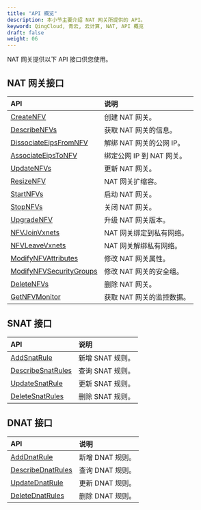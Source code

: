 ```yaml
---
title: "API 概览"
description: 本小节主要介绍 NAT 网关所提供的 API。 
keyword: QingCloud, 青云, 云计算, NAT, API 概览
draft: false
weight: 06
---
```


NAT 网关提供以下 API 接口供您使用。

## NAT 网关接口

| API                                                          | 说明                      |
| :----------------------------------------------------------- | :------------------------ |
| [CreateNFV](../nat/create_nfv/)                              | 创建 NAT 网关。           |
| [DescribeNFVs](../nat/describe_nfvs/)                        | 获取 NAT 网关的信息。     |
| [DissociateEipsFromNFV](../nat/dissociate_eips_from_nfv/)    | 解绑 NAT 网关的公网 IP。  |
| [AssociateEipsToNFV](../nat/associate_eips_to_nfv/)          | 绑定公网 IP 到 NAT 网关。 |
| [UpdateNFVs](../nat/update_nfvs/)                            | 更新 NAT 网关。           |
| [ResizeNFV](../nat/resize_nfv/)                              | NAT 网关扩缩容。          |
| [StartNFVs](../nat/start_nfvs/)                              | 启动 NAT 网关。           |
| [StopNFVs](../nat/stop_nfvs/)                                | 关闭 NAT 网关。           |
| [UpgradeNFV](../nat/upgrade_nfv/)                            | 升级 NAT 网关版本。       |
| [NFVJoinVxnets](../nat/nfv_join_vxnets/)                     | NAT 网关绑定到私有网络。  |
| [NFVLeaveVxnets](../nat/nfv_leave_vxnets/)                   | NAT 网关解绑私有网络。    |
| [ModifyNFVAttributes](../nat/modify_nfv_attributes/)         | 修改 NAT 网关属性。       |
| [ModifyNFVSecurityGroups](../nat/modify_nfv_security_groups/) | 修改 NAT 网关的安全组。   |
| [DeleteNFVs](../nat/delete_nfvs/)                            | 删除 NAT 网关。           |
| [GetNFVMonitor](../nat/get_nfv_monitor/)                     | 获取 NAT 网关的监控数据。 |

## SNAT 接口

| API                                               | 说明             |
| :------------------------------------------------ | :--------------- |
| [AddSnatRule](../snat/add_snat_rule/)             | 新增 SNAT 规则。 |
| [DescribeSnatRules](../snat/describe_snat_rules/) | 查询 SNAT 规则。 |
| [UpdateSnatRule](../snat/update_snat_rule/)       | 更新 SNAT 规则。 |
| [DeleteSnatRules](../snat/delete_snat_rules/)     | 删除 SNAT 规则。 |



## DNAT 接口

| API                                               | 说明             |
| :------------------------------------------------ | :--------------- |
| [AddDnatRule](../dnat/add_dnat_rule/)             | 新增 DNAT 规则。 |
| [DescribeDnatRules](../dnat/describe_dnat_rules/) | 查询 DNAT 规则。 |
| [UpdateDnatRule](../dnat/update_dnat_rule/)       | 更新 DNAT 规则。 |
| [DeleteDnatRules](../dnat/delete_dnat_rules/)     | 删除 DNAT 规则。 |

